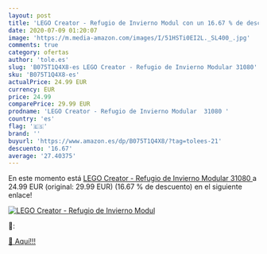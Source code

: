 ```yaml
---
layout: post
title: 'LEGO Creator - Refugio de Invierno Modul con un 16.67 % de descuento'
date: 2020-07-09 01:20:07
image: 'https://m.media-amazon.com/images/I/51HSTi0EI2L._SL400_.jpg'
comments: true
category: ofertas
author: 'tole.es'
slug: 'B075T1Q4X8-es LEGO Creator - Refugio de Invierno Modular 31080'
sku: 'B075T1Q4X8-es'
actualPrice: 24.99 EUR
currency: EUR
price: 24.99
comparePrice: 29.99 EUR
prodname: 'LEGO Creator - Refugio de Invierno Modular  31080 '
country: 'es'
flag: '🇪🇸'
brand: ''
buyurl: 'https://www.amazon.es/dp/B075T1Q4X8/?tag=tolees-21'
descuento: '16.67'
average: '27.40375'
---
```


En este momento está [LEGO Creator - Refugio de Invierno Modular  31080 ](https://www.amazon.es/dp/B075T1Q4X8/?tag=tolees-21) a 24.99 EUR (original: 29.99 EUR) (16.67 %  de descuento) en el siguiente enlace!

[![LEGO Creator - Refugio de Invierno Modul](https://m.media-amazon.com/images/I/51HSTi0EI2L._SL400_.jpg)](https://www.amazon.es/dp/B075T1Q4X8/?tag=tolees-21)

🔎:


[🛒 Aquí!!!](https://www.amazon.es/dp/B075T1Q4X8/?tag=tolees-21)
